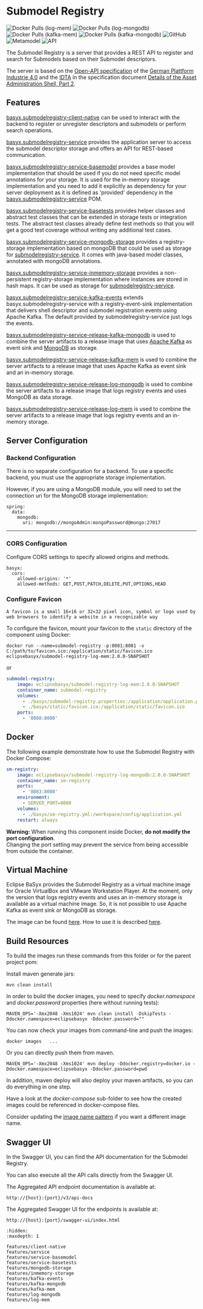 # Submodel Registry

![Docker Pulls (log-mem)](https://img.shields.io/docker/pulls/eclipsebasyx/submodel-registry-log-mem?label=Docker%20Pulls%20(log-mem))
![Docker Pulls (log-mongodb)](https://img.shields.io/docker/pulls/eclipsebasyx/submodel-registry-log-mongodb?label=Docker%20Pulls%20(log-mongodb))
![Docker Pulls (kafka-mem)](https://img.shields.io/docker/pulls/eclipsebasyx/submodel-registry-kafka-mem?label=Docker%20Pulls%20(kafka-mem))
![Docker Pulls (kafka-mongodb)](https://img.shields.io/docker/pulls/eclipsebasyx/submodel-registry-kafka-mongodb?label=Docker%20Pulls%20(kafka-mongodb))
![GitHub](https://img.shields.io/github/license/eclipse-basyx/basyx-java-server-sdk)
![Metamodel](https://img.shields.io/badge/Metamodel-v3.0-yellow)
![API](https://img.shields.io/badge/API-v3.0-yellow)

The Submodel Registry is a server that provides a REST API to register and search for Submodels based on their Submodel descriptors.

The server is based on the [Open-API specification](https://app.swaggerhub.com/apis/Plattform_i40/AssetAdministrationShellRegistryServiceSpecification/V3.0_SSP-001) of the [German Plattform Industrie 4.0](https://www.plattform-i40.de/) and the [IDTA](https://industrialdigitaltwin.org/) in the specification document [Details of the Asset Administration Shell, Part 2](https://industrialdigitaltwin.org/wp-content/uploads/2023/04/IDTA-01002-3-0_SpecificationAssetAdministrationShell_Part2_API.pdf).

## Features

[basyx.submodelregistry-client-native](./features/client-native.md) can be used to interact with the backend to register or unregister descriptors and submodels or perform search operations.

[basyx.submodelregistry-service](./features/service.md) provides the application server to access the submodel descriptor storage and offers an API for REST-based communication.

[basyx.submodelregistry-service-basemodel](./features/service-basemodel.md) provides a base model implementation that should be used if you do not need specific model annotations for your storage. It is used for the in-memory storage implementation and you need to add it explicitly as dependency for your server deployment as it is defined as 'provided' dependency in the [basyx.submodelregistry-service](./features/service.md) POM.

[basyx.submodelregistry-service-basetests](./features/service-basetest.md) provides helper classes and abstract test classes that can be extended in storage tests or integration tests. The abstract test classes already define test methods so that you will get a good test coverage without writing any additional test cases.

[basyx.submodelregistry-service-mongodb-storage](./features/mongodb-storage.md) provides a registry-storage implementation based on mongoDB that could be used as storage for [submodelregistry-service](./features/service.md). It comes with java-based model classes, annotated with mongoDB annotations.

[basyx.submodelregistry-service-inmemory-storage](./features/inmemory-storage.md) provides a non-persistent registry-storage implementation where instances are stored in hash maps. It can be used as storage for [submodelregistry-service](./features/service.md).

[basyx.submodelregistry-service-kafka-events](./features/kafka-events.md) extends basyx.submodelregistry-service with a registry-event-sink implementation that delivers shell descriptor and submodel registration events using Apache Kafka. The default provided by submodelregistry-service just logs the events.

[basyx.submodelregistry-service-release-kafka-mongodb](./features/kafka-mongodb.md) is used to combine the server artifacts to a release image that uses [Apache Kafka](https://kafka.apache.org/) as event sink and [MongoDB](https://www.mongodb.com/) as storage.

[basyx.submodelregistry-service-release-kafka-mem](./features/kafka-mem.md) is used to combine the server artifacts to a release image that uses Apache Kafka as event sink and an in-memory storage.

[basyx.submodelregistry-service-release-log-mongodb](./features/log-mongodb.md) is used to combine the server artifacts to a release image that logs registry events and uses MongoDB as data storage.

[basyx.submodelregistry-service-release-log-mem](./features/log-mem.md) is used to combine the server artifacts to a release image that logs registry events and an in-memory storage.

## Server Configuration

### Backend Configuration
There is no separate configuration for a backend. To use a specific backend, you must use the appropriate storage implementation.

However, if you are using a MongoDB module, you will need to set the connection uri for the MongoDB storage implementation:
```properties
spring:
  data:
    mongodb:
      uri: mongodb://mongoAdmin:mongoPassword@mongo:27017
```
---

### CORS Configuration
Configure CORS settings to specify allowed origins and methods.

```properties
basyx:
  cors:
    allowed-origins: '*'
    allowed-methods: GET,POST,PATCH,DELETE,PUT,OPTIONS,HEAD
```

### Configure Favicon
```{note}
A favicon is a small 16×16 or 32×32 pixel icon, symbol or logo used by web browsers to identify a website in a recognizable way
```
To configure the favicon, mount your favicon to the `static` directory of the component using Docker:
```
docker run --name=submodel-registry -p:8081:8081 -v C:/path/to/favicon.ico:/application/static/favicon.ico eclipsebasyx/submodel-registry-log-mem:2.0.0-SNAPSHOT
```
or
```yaml
submodel-registry:
    image: eclipsebasyx/submodel-registry-log-mem:2.0.0-SNAPSHOT
    container_name: submodel-registry
    volumes:
      - ./basyx/submodel-registry.properties:/application/application.properties
	  - ./basyx/static/favicon.ico:/application/static/favicon.ico
    ports:
      - '8080:8080'
```

## Docker
The following example demonstrate how to use the Submodel Registry with Docker Compose:

```yml
sm-registry:
    image: eclipsebasyx/submodel-registry-log-mongodb:2.0.0-SNAPSHOT
    container_name: sm-registry
    ports:
      - '8083:8080'
    environment:
      - SERVER_PORT=8080
    volumes:
      - ./basyx/sm-registry.yml:/workspace/config/application.yml
    restart: always
```

**Warning:** When running this component inside Docker, **do not modify the port configuration**.  
Changing the port setting may prevent the service from being accessible from outside the container.

## Virtual Machine
Eclipse BaSyx provides the Submodel Registry as a virtual machine image for Oracle VirtualBox and VMware Workstation Player. At the moment, only the version that logs registry events and uses an in-memory storage is available as a virtual machine image. So, it is not possible to use Apache Kafka as event sink or MongoDB as storage.

The image can be found [here](https://oc.iese.de/index.php/s/9JyJAuOlhh9vMUu). How to use it is described [here](../../../user_tutorials/virtualmachines/alpine_virtualmachine_setup_use.md).


## Build Resources

To build the images run these commands from this folder or for the parent project pom:

Install maven generate jars:

``` shell 
mvn clean install
```

In order to build the docker images, you need to specify *docker.namespace* and *docker.password* properties (here without running tests):

``` shell
MAVEN_OPS='-Xmx2048 -Xms1024' mvn clean install -DskipTests -Ddocker.namespace=eclipsebasyx -Ddocker.password=""
```

You can now check your images from command-line and push the images:
``` shell 
docker images   ...
```
Or you can directly push them from maven. 

``` shell 
MAVEN_OPS='-Xmx2048 -Xms1024' mvn deploy -Ddocker.registry=docker.io -Ddocker.namespace=eclipsebasyx -Ddocker.password=pwd
```
In addition, maven deploy will also deploy your maven artifacts, so you can do everything in one step.

Have a look at the *docker-compose* sub-folder to see how the created images could be referenced in docker-compose files.

Consider updating the [image name pattern](pom.xml#L16) if you want a different image name.

## Swagger UI
In the Swagger UI, you can find the API documentation for the Submodel Registry.

You can also execute all the API calls directly from the Swagger UI.

The Aggregated API endpoint documentation is available at:

	http://{host}:{port}/v3/api-docs
	
The Aggregated Swagger UI for the endpoints is available at:

	http://{host}:{port}/swagger-ui/index.html


```{toctree}
:hidden:
:maxdepth: 1

features/client-native
features/service
features/service-basemodel
features/service-basetests
features/mongodb-storage
features/inmemory-storage
features/kafka-events
features/kafka-mongodb
features/kafka-mem
features/log-mongodb
features/log-mem
```

